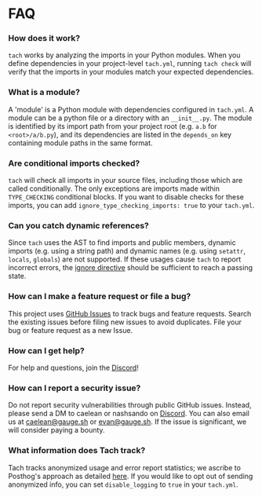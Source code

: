 # FAQ

### How does it work?
`tach` works by analyzing the imports in your Python modules.
When you define dependencies in your project-level `tach.yml`, running `tach check` will verify that the imports in your modules match your expected dependencies.

### What is a module?
A 'module' is a Python module with dependencies configured in `tach.yml`. A module can be a python file or a directory with an `__init__.py`.
The module is identified by its import path from your project root (e.g. `a.b` for `<root>/a/b.py`),
and its dependencies are listed in the `depends_on` key containing module paths in the same format.

### Are conditional imports checked?
`tach` will check all imports in your source files, including those which are called conditionally.
The only exceptions are imports made within `TYPE_CHECKING` conditional blocks. If you want to disable checks for
these imports, you can add `ignore_type_checking_imports: true` to your `tach.yml`.

### Can you catch dynamic references?
Since `tach` uses the AST to find imports and public members, dynamic imports (e.g. using a string path) and dynamic names (e.g. using `setattr`, `locals`, `globals`) are not supported. If these usages cause `tach` to report incorrect errors, the [ignore directive](tach-ignore.md#tach-ignore) should be sufficient to reach a passing state.


### How can I make a feature request or file a bug?

This project uses [GitHub Issues](https://github.com/gauge-sh/tach/issues) to track bugs and feature requests. Search the existing
issues before filing new issues to avoid duplicates. File your bug or
feature request as a new Issue.

### How can I get help?

For help and questions, join the [Discord](https://discord.gg/a58vW8dnmw)!


### How can I report a security issue?

Do not report security vulnerabilities through public GitHub issues. Instead, please send a  DM to caelean or nashsando on [Discord](https://discord.gg/a58vW8dnmw). You can also email us at caelean@gauge.sh or evan@gauge.sh. If the issue is significant, we will consider paying a bounty.

### What information does Tach track?

Tach tracks anonymized usage and error report statistics; we ascribe to Posthog's approach as detailed [here](https://posthog.com/blog/open-source-telemetry-ethical).
If you would like to opt out of sending anonymized info, you can set `disable_logging` to `true` in your `tach.yml`.



